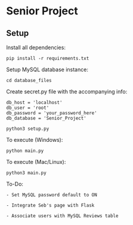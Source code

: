 # Senior Project

## Setup

Install all dependencies: 
```
pip install -r requirements.txt
```

Setup MySQL database instance: 
```
cd database_files
```

Create secret.py file with the accompanying info:
```
db_host = 'localhost'
db_user = 'root'
db_password = 'your_password_here'
db_database = 'Senior_Project'
```

```
python3 setup.py
```

To execute (Windows): 
```
python main.py
```

To execute (Mac/Linux): 
```
python3 main.py
```


To-Do:

    - Set MySQL password default to ON

    - Integrate Seb's page with Flask

    - Associate users with MySQL Reviews table
    
